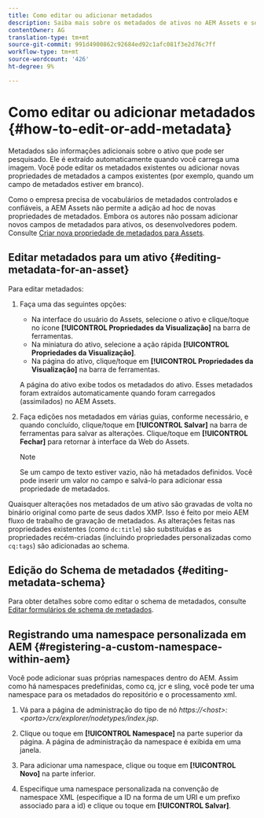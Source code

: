 ```yaml
---
title: Como editar ou adicionar metadados
description: Saiba mais sobre os metadados de ativos no AEM Assets e sobre as várias maneiras pelas quais você pode editar os metadados de ativos.
contentOwner: AG
translation-type: tm+mt
source-git-commit: 991d4900862c92684ed92c1afc081f3e2d76c7ff
workflow-type: tm+mt
source-wordcount: '426'
ht-degree: 9%

---
```



# Como editar ou adicionar metadados {#how-to-edit-or-add-metadata}

Metadados são informações adicionais sobre o ativo que pode ser pesquisado. Ele é extraído automaticamente quando você carrega uma imagem. Você pode editar os metadados existentes ou adicionar novas propriedades de metadados a campos existentes (por exemplo, quando um campo de metadados estiver em branco).

Como o empresa precisa de vocabulários de metadados controlados e confiáveis, a AEM Assets não permite a adição ad hoc de novas propriedades de metadados. Embora os autores não possam adicionar novos campos de metadados para ativos, os desenvolvedores podem. Consulte [Criar nova propriedade de metadados para Assets](meta-edit.md#editing-metadata-schema).

## Editar metadados para um ativo {#editing-metadata-for-an-asset}

Para editar metadados:

1. Faça uma das seguintes opções:

   * Na interface do usuário do Assets, selecione o ativo e clique/toque no ícone **[!UICONTROL Propriedades da Visualização]** na barra de ferramentas.
   * Na miniatura do ativo, selecione a ação rápida **[!UICONTROL Propriedades da Visualização]**.
   * Na página do ativo, clique/toque em **[!UICONTROL Propriedades da Visualização]** na barra de ferramentas.

   A página do ativo exibe todos os metadados do ativo. Esses metadados foram extraídos automaticamente quando foram carregados (assimilados) no AEM Assets.

1. Faça edições nos metadados em várias guias, conforme necessário, e quando concluído, clique/toque em **[!UICONTROL Salvar]** na barra de ferramentas para salvar as alterações. Clique/toque em **[!UICONTROL Fechar]** para retornar à interface da Web do Assets.

   >[!NOTE]
   >
   >Se um campo de texto estiver vazio, não há metadados definidos. Você pode inserir um valor no campo e salvá-lo para adicionar essa propriedade de metadados.

Quaisquer alterações nos metadados de um ativo são gravadas de volta no binário original como parte de seus dados XMP. Isso é feito por meio AEM fluxo de trabalho de gravação de metadados. As alterações feitas nas propriedades existentes (como `dc:title`) são substituídas e as propriedades recém-criadas (incluindo propriedades personalizadas como `cq:tags`) são adicionadas ao schema.

<!-- XMP write-back is supported and enabled for the platforms and file formats described in technical requirements. -->

## Edição do Schema de metadados {#editing-metadata-schema}

Para obter detalhes sobre como editar o schema de metadados, consulte [Editar formulários de schema de metadados](metadata-schemas.md#edit-metadata-schema-forms).

## Registrando uma namespace personalizada em AEM {#registering-a-custom-namespace-within-aem}

Você pode adicionar suas próprias namespaces dentro do AEM. Assim como há namespaces predefinidas, como cq, jcr e sling, você pode ter uma namespace para os metadados do repositório e o processamento xml.

1. Vá para a página de administração do tipo de nó *https://&lt;host>:&lt;porta>/crx/explorer/nodetypes/index.jsp*.
1. Clique ou toque em **[!UICONTROL Namespace]** na parte superior da página. A página de administração da namespace é exibida em uma janela.

1. Para adicionar uma namespace, clique ou toque em **[!UICONTROL Novo]** na parte inferior.
1. Especifique uma namespace personalizada na convenção de namespace XML (especifique a ID na forma de um URI e um prefixo associado para a id) e clique ou toque em **[!UICONTROL Salvar]**.
